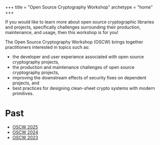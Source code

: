 +++
title = "Open Source Cryptography Workshop"
archetype = "home"
+++

If you would like to learn more about open source cryptographic libraries and projects, specifically challenges surrounding their production, maintenance, and usage, then this workshop is for you!

The Open Source Cryptography Workshop (OSCW) brings together practitioners interested in topics such as:

- the developer and user experience associated with open source cryptography projects,
- the production and maintenance challenges of open source cryptography projects,
- improving the downstream effects of security fixes on dependent projects, and
- best practices for designing clean-sheet crypto systems with modern primitives.

# Past

- [OSCW 2025](/2025)
- [OSCW 2024](/2024)
- [OSCW 2023](/2023)
